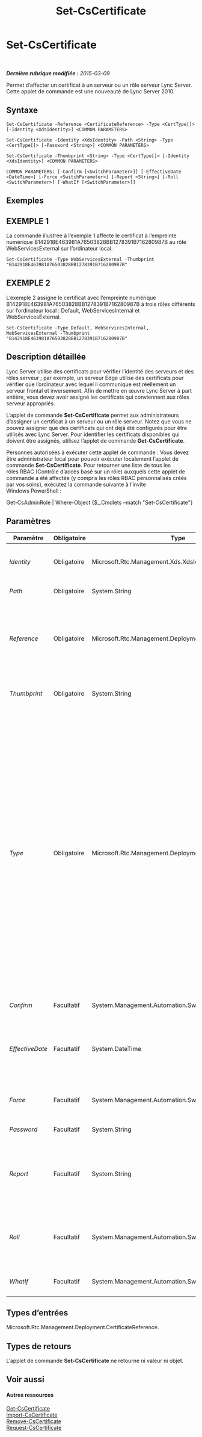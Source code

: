 ﻿---
title: Set-CsCertificate
TOCTitle: Set-CsCertificate
ms:assetid: 6da0be05-b257-4258-9d6d-7ddf283f1038
ms:mtpsurl: https://technet.microsoft.com/fr-fr/library/Gg398518(v=OCS.15)
ms:contentKeyID: 49297555
ms.date: 05/20/2016
mtps_version: v=OCS.15
ms.translationtype: HT
---

# Set-CsCertificate

 

_**Dernière rubrique modifiée :** 2015-03-09_

Permet d’affecter un certificat à un serveur ou un rôle serveur Lync Server. Cette applet de commande est une nouveauté de Lync Server 2010.

## Syntaxe

    Set-CsCertificate -Reference <CertificateReference> -Type <CertType[]> [-Identity <XdsIdentity>] <COMMON PARAMETERS>

    Set-CsCertificate -Identity <XdsIdentity> -Path <String> -Type <CertType[]> [-Password <String>] <COMMON PARAMETERS>

    Set-CsCertificate -Thumbprint <String> -Type <CertType[]> [-Identity <XdsIdentity>] <COMMON PARAMETERS>

    COMMON PARAMETERS: [-Confirm [<SwitchParameter>]] [-EffectiveDate <DateTime>] [-Force <SwitchParameter>] [-Report <String>] [-Roll <SwitchParameter>] [-WhatIf [<SwitchParameter>]]

## Exemples

## EXEMPLE 1

La commande illustrée à l’exemple 1 affecte le certificat à l’empreinte numérique B142918E463981A76503828BB1278391B716280987B au rôle WebServicesExternal sur l’ordinateur local.

    Set-CsCertificate -Type WebServicesExternal -Thumbprint "B142918E463981A76503828BB1278391B716280987B"

## EXEMPLE 2

L’exemple 2 assigne le certificat avec l’empreinte numérique B142918E463981A76503828BB1278391B716280987B à trois rôles différents sur l’ordinateur local : Default, WebServicesInternal et WebServicesExternal.

    Set-CsCertificate -Type Default, WebServicesInternal, WebServicesExternal -Thumbprint "B142918E463981A76503828BB1278391B716280987B"

## Description détaillée

Lync Server utilise des certificats pour vérifier l’identité des serveurs et des rôles serveur ; par exemple, un serveur Edge utilise des certificats pour vérifier que l’ordinateur avec lequel il communique est réellement un serveur frontal et inversement. Afin de mettre en œuvre Lync Server à part entière, vous devez avoir assigné les certificats qui conviennent aux rôles serveur appropriés.

L’applet de commande **Set-CsCertificate** permet aux administrateurs d’assigner un certificat à un serveur ou un rôle serveur. Notez que vous ne pouvez assigner que des certificats qui ont déjà été configurés pour être utilisés avec Lync Server. Pour identifier les certificats disponibles qui doivent être assignés, utilisez l’applet de commande **Get-CsCertificate**.

Personnes autorisées à exécuter cette applet de commande : Vous devez être administrateur local pour pouvoir exécuter localement l’applet de commande **Set-CsCertificate**. Pour retourner une liste de tous les rôles RBAC (Contrôle d’accès basé sur un rôle) auxquels cette applet de commande a été affectée (y compris les rôles RBAC personnalisés créés par vos soins), exécutez la commande suivante à l’invite Windows PowerShell :

Get-CsAdminRole | Where-Object {$\_.Cmdlets –match "Set-CsCertificate"}

## Paramètres


<table>
<colgroup>
<col style="width: 25%" />
<col style="width: 25%" />
<col style="width: 25%" />
<col style="width: 25%" />
</colgroup>
<thead>
<tr class="header">
<th>Paramètre</th>
<th>Obligatoire</th>
<th>Type</th>
<th>Description</th>
</tr>
</thead>
<tbody>
<tr class="odd">
<td><p><em>Identity</em></p></td>
<td><p>Obligatoire</p></td>
<td><p>Microsoft.Rtc.Management.Xds.XdsIdentity</p></td>
<td><p>Lorsqu’il est défini sur Global, le certificat peut fonctionner au niveau global. Les certificats globaux sont automatiquement copiés et distribués sur les ordinateurs appropriés.</p></td>
</tr>
<tr class="even">
<td><p><em>Path</em></p></td>
<td><p>Obligatoire</p></td>
<td><p>System.String</p></td>
<td><p>Chemin complet d’accès au fichier de certificat .PFX.</p></td>
</tr>
<tr class="odd">
<td><p><em>Reference</em></p></td>
<td><p>Obligatoire</p></td>
<td><p>Microsoft.Rtc.Management.Deployment.CertificateReference</p></td>
<td><p>Référence d’objet à un certificat configuré pour être utilisé avec Lync Server. La commande suivante retourne une référence d’objet (la variable $x) qui représente un certificat avec l’empreinte numérique B142918E463981A76503828BB1278391B716280987B:</p>
<p>$x = Get-CsCertificate | Where-Object {$_.Thumbprint –eq &quot;B142918E463981A76503828BB1278391B716280987B&quot;.</p></td>
</tr>
<tr class="even">
<td><p><em>Thumbprint</em></p></td>
<td><p>Obligatoire</p></td>
<td><p>System.String</p></td>
<td><p>Identificateur unique du certificat. Une empreinte numérique de certificat ressemble à ceci : B142918E463981A76503828BB1278391B716280987B.</p></td>
</tr>
<tr class="odd">
<td><p><em>Type</em></p></td>
<td><p>Obligatoire</p></td>
<td><p>Microsoft.Rtc.Management.Deployment.CertType[]</p></td>
<td><p>Type du certificat affecté. Les types de certificats incluent notamment :</p>
<p>AccessEdgeExternal</p>
<p>AudioVideoAuthentication</p>
<p>DataEdgeExternal</p>
<p>Default</p>
<p>Externe</p>
<p>Internal</p>
<p>iPhoneAPNService</p>
<p>iPadAPNService</p>
<p>MPNService</p>
<p>PICWebService (Microsoft Lync Online 2010 uniquement)</p>
<p>ProvisionService (Microsoft Lync Online 2010 uniquement)</p>
<p>WebServicesExternal</p>
<p>WebServicesInternal</p>
<p>WsFedTokenTransfer</p>
<p>Par exemple, cette syntaxe affecte le certificat Default : -Type Default.</p>
<p>Vous pouvez spécifier plusieurs types dans une seule et même commande en séparant les types de certificat par des virgules :</p>
<p>-Type Internal,External,Default</p></td>
</tr>
<tr class="even">
<td><p><em>Confirm</em></p></td>
<td><p>Facultatif</p></td>
<td><p>System.Management.Automation.SwitchParameter</p></td>
<td><p>Vous demande confirmation avant d’exécuter la commande.</p></td>
</tr>
<tr class="odd">
<td><p><em>EffectiveDate</em></p></td>
<td><p>Facultatif</p></td>
<td><p>System.DateTime</p></td>
<td><p>Date et heure de première utilisation du certificat. Par exemple, pour configurer un certificat utilisable pour la première fois au 31 juillet 2012 à 08 h, utilisez la syntaxe suivante sur un serveur ayant comme paramètres régionaux et linguistiques Anglais (États-Unis) :</p>
<p>-EffectiveTime &quot;7/31/2012 8:00 AM&quot;</p></td>
</tr>
<tr class="even">
<td><p><em>Force</em></p></td>
<td><p>Facultatif</p></td>
<td><p>System.Management.Automation.SwitchParameter</p></td>
<td><p>Supprime l’affichage de tous les messages d’erreur récupérable susceptibles d’apparaître lors de l’exécution de la commande.</p></td>
</tr>
<tr class="odd">
<td><p><em>Password</em></p></td>
<td><p>Facultatif</p></td>
<td><p>System.String</p></td>
<td><p>Mot de passe du certificat.</p></td>
</tr>
<tr class="even">
<td><p><em>Report</em></p></td>
<td><p>Facultatif</p></td>
<td><p>System.String</p></td>
<td><p>Vous permet d’enregistrer des informations détaillées concernant les procédures mises en œuvre par l’applet de commande <strong>Set-CsCertificate</strong>. La valeur de paramètre doit être le chemin complet au fichier HTML à générer, par exemple : -Report C:\Logs\Certificates.html. Si le fichier spécifique existe déjà, il sera automatiquement supprimé et remplacé par les nouvelles informations.</p></td>
</tr>
<tr class="odd">
<td><p><em>Roll</em></p></td>
<td><p>Facultatif</p></td>
<td><p>System.Management.Automation.SwitchParameter</p></td>
<td><p>Permet de mettre à jour le certificat spécifié à la date et à l’heure spécifiées par le paramètre EffectiveDate ; vous pouvez ainsi spécifier une date et une heure où le nouveau certificat deviendra le certificat principal. Notez que votre commande échouera si vous spécifiez le paramètre Roll sans inclure le paramètre EffectiveDate.</p></td>
</tr>
<tr class="even">
<td><p><em>WhatIf</em></p></td>
<td><p>Facultatif</p></td>
<td><p>System.Management.Automation.SwitchParameter</p></td>
<td><p>Décrit ce qui se passe si vous exécutez la commande sans l’exécuter réellement.</p></td>
</tr>
</tbody>
</table>


## Types d’entrées

Microsoft.Rtc.Management.Deployment.CertificateReference.

## Types de retours

L’applet de commande **Set-CsCertificate** ne retourne ni valeur ni objet.

## Voir aussi

#### Autres ressources

[Get-CsCertificate](get-cscertificate.md)  
[Import-CsCertificate](import-cscertificate.md)  
[Remove-CsCertificate](remove-cscertificate.md)  
[Request-CsCertificate](request-cscertificate.md)

